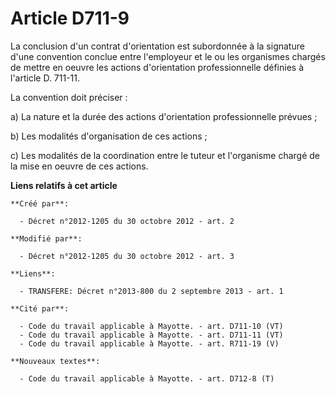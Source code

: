 # Article D711-9

La conclusion d'un contrat d'orientation est subordonnée à la signature d'une convention conclue entre l'employeur et le ou
les organismes chargés de mettre en oeuvre les actions d'orientation professionnelle définies à l'article D. 711-11. 

La convention doit préciser : 

a) La nature et la durée des actions d'orientation professionnelle prévues ; 

b) Les modalités d'organisation de ces actions ; 

c) Les modalités de la coordination entre le tuteur et l'organisme chargé de la mise en oeuvre de ces actions.

**Liens relatifs à cet article**

	**Créé par**:

	  - Décret n°2012-1205 du 30 octobre 2012 - art. 2

	**Modifié par**:

	  - Décret n°2012-1205 du 30 octobre 2012 - art. 3

	**Liens**:

	  - TRANSFERE: Décret n°2013-800 du 2 septembre 2013 - art. 1

	**Cité par**:

	  - Code du travail applicable à Mayotte. - art. D711-10 (VT)
	  - Code du travail applicable à Mayotte. - art. D711-11 (VT)
	  - Code du travail applicable à Mayotte. - art. R711-19 (V)

	**Nouveaux textes**:

	  - Code du travail applicable à Mayotte. - art. D712-8 (T)
